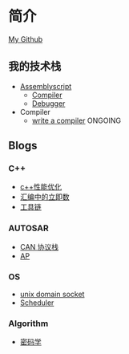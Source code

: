 # 简介

[My Github](https://github.com/HerrCai0907)

## 我的技术栈

- [Assemblyscript](https://assemblyscript.org/)
  - [Compiler](https://github.com/AssemblyScript/assemblyscript)
  - [Debugger](https://github.com/HerrCai0907/assemblyscript-dbg)
- Compiler
  - [write a compiler](https://github.com/HerrCai0907/walang) ONGOING

## Blogs

### C++

- [c++性能优化](docs/c++性能优化.md)
- [汇编中的立即数](docs/汇编中的立即数.md)
- [工具链](docs/c++构建工具.md)

### AUTOSAR

- [CAN 协议栈](docs/AUTOSAR_CAN.md)
- [AP](docs/Adaptive_Autosar.md)

### OS

- [unix domain socket](docs/unix_domain_socket.md)
- [Scheduler](docs/操作系统调度策略.md)

### Algorithm

- [密码学](docs/密码学.md)
